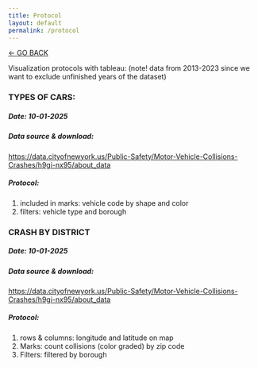 ```yaml
---
title: Protocol
layout: default
permalink: /protocol
---
```


[<- GO BACK](/#data-visualizations)

Visualization protocols with tableau:
(note! data from 2013-2023 since we want to exclude unfinished years of the dataset)


### TYPES OF CARS:
##### Date: 10-01-2025
##### Data source & download: 
https://data.cityofnewyork.us/Public-Safety/Motor-Vehicle-Collisions-Crashes/h9gi-nx95/about_data
##### Protocol:
1. included in marks: vehicle code by shape and color
2. filters: vehicle type and borough

<!-- 
### HOLIDAY CRASHES:	
##### Date: 10-01-2025
##### Data source & download: 
https://data.cityofnewyork.us/Public-Safety/Motor-Vehicle-Collisions-Crashes/h9gi-nx95/about_data
##### Protocol:
1. columns: crash time by hour
2. rows: count of collisions
3. filters: "calculation 1" includes famous holidays
-->

### CRASH BY DISTRICT
##### Date: 10-01-2025
##### Data source & download: 
https://data.cityofnewyork.us/Public-Safety/Motor-Vehicle-Collisions-Crashes/h9gi-nx95/about_data
##### Protocol:
1. rows & columns: longitude and latitude on map
2. Marks: count collisions (color graded) by zip code
3. Filters: filtered by borough
